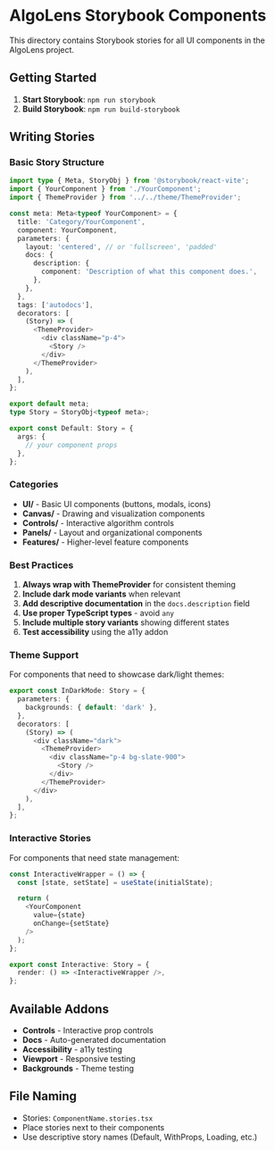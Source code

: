 # AlgoLens Storybook Components

This directory contains Storybook stories for all UI components in the AlgoLens project.

## Getting Started

1. **Start Storybook**: `npm run storybook`
2. **Build Storybook**: `npm run build-storybook`

## Writing Stories

### Basic Story Structure

```typescript
import type { Meta, StoryObj } from '@storybook/react-vite';
import { YourComponent } from './YourComponent';
import { ThemeProvider } from '../../theme/ThemeProvider';

const meta: Meta<typeof YourComponent> = {
  title: 'Category/YourComponent',
  component: YourComponent,
  parameters: {
    layout: 'centered', // or 'fullscreen', 'padded'
    docs: {
      description: {
        component: 'Description of what this component does.',
      },
    },
  },
  tags: ['autodocs'],
  decorators: [
    (Story) => (
      <ThemeProvider>
        <div className="p-4">
          <Story />
        </div>
      </ThemeProvider>
    ),
  ],
};

export default meta;
type Story = StoryObj<typeof meta>;

export const Default: Story = {
  args: {
    // your component props
  },
};
```

### Categories

- **UI/** - Basic UI components (buttons, modals, icons)
- **Canvas/** - Drawing and visualization components
- **Controls/** - Interactive algorithm controls
- **Panels/** - Layout and organizational components
- **Features/** - Higher-level feature components

### Best Practices

1. **Always wrap with ThemeProvider** for consistent theming
2. **Include dark mode variants** when relevant
3. **Add descriptive documentation** in the `docs.description` field
4. **Use proper TypeScript types** - avoid `any`
5. **Include multiple story variants** showing different states
6. **Test accessibility** using the a11y addon

### Theme Support

For components that need to showcase dark/light themes:

```typescript
export const InDarkMode: Story = {
  parameters: {
    backgrounds: { default: 'dark' },
  },
  decorators: [
    (Story) => (
      <div className="dark">
        <ThemeProvider>
          <div className="p-4 bg-slate-900">
            <Story />
          </div>
        </ThemeProvider>
      </div>
    ),
  ],
};
```

### Interactive Stories

For components that need state management:

```typescript
const InteractiveWrapper = () => {
  const [state, setState] = useState(initialState);

  return (
    <YourComponent
      value={state}
      onChange={setState}
    />
  );
};

export const Interactive: Story = {
  render: () => <InteractiveWrapper />,
};
```

## Available Addons

- **Controls** - Interactive prop controls
- **Docs** - Auto-generated documentation
- **Accessibility** - a11y testing
- **Viewport** - Responsive testing
- **Backgrounds** - Theme testing

## File Naming

- Stories: `ComponentName.stories.tsx`
- Place stories next to their components
- Use descriptive story names (Default, WithProps, Loading, etc.)
